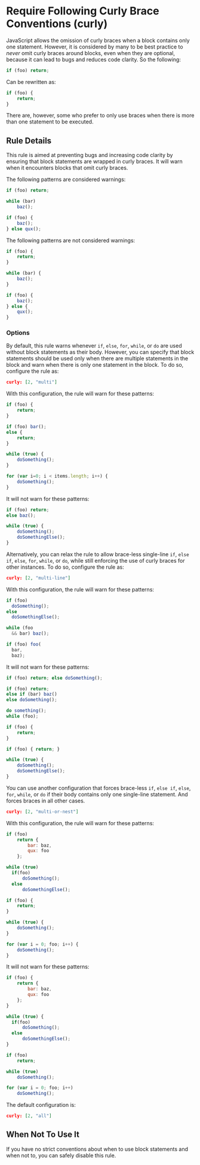 # Require Following Curly Brace Conventions (curly)

JavaScript allows the omission of curly braces when a block contains only one statement. However, it is considered by many to be best practice to _never_ omit curly braces around blocks, even when they are optional, because it can lead to bugs and reduces code clarity. So the following:

```js
if (foo) return;
```

Can be rewritten as:

```js
if (foo) {
    return;
}
```

There are, however, some who prefer to only use braces when there is more than one statement to be executed.

## Rule Details

This rule is aimed at preventing bugs and increasing code clarity by ensuring that block statements are wrapped in curly braces. It will warn when it encounters blocks that omit curly braces.

The following patterns are considered warnings:

```js
if (foo) return;

while (bar)
    baz();

if (foo) {
    baz();
} else qux();
```

The following patterns are not considered warnings:

```js
if (foo) {
    return;
}

while (bar) {
    baz();
}

if (foo) {
    baz();
} else {
    qux();
}
```

### Options

By default, this rule warns whenever `if`, `else`, `for`, `while`, or `do` are used without block statements as their body. However, you can specify that block statements should be used only when there are multiple statements in the block and warn when there is only one statement in the block. To do so, configure the rule as:

```json
curly: [2, "multi"]
```

With this configuration, the rule will warn for these patterns:

```js
if (foo) {
    return;
}

if (foo) bar();
else {
    return;
}

while (true) {
    doSomething();
}

for (var i=0; i < items.length; i++) {
    doSomething();
}
```

It will not warn for these patterns:

```js
if (foo) return;
else baz();

while (true) {
    doSomething();
    doSomethingElse();
}
```

Alternatively, you can relax the rule to allow brace-less single-line `if`, `else if`, `else`, `for`, `while`, or `do`, while still enforcing the use of curly braces for other instances. To do so, configure the rule as:

```json
curly: [2, "multi-line"]
```

With this configuration, the rule will warn for these patterns:

```js
if (foo)
  doSomething();
else
  doSomethingElse();

while (foo
  && bar) baz();

if (foo) foo(
  bar,
  baz);
```

It will not warn for these patterns:

```js
if (foo) return; else doSomething();

if (foo) return;
else if (bar) baz()
else doSomething();

do something();
while (foo);

if (foo) {
    return;
}

if (foo) { return; }

while (true) {
    doSomething();
    doSomethingElse();
}
```

You can use another configuration that forces brace-less `if`, `else if`, `else`, `for`, `while`, or `do` if their body contains only one single-line statement. And forces braces in all other cases.

```json
curly: [2, "multi-or-nest"]
```

With this configuration, the rule will warn for these patterns:

```js
if (foo)
    return {
        bar: baz,
        qux: foo
    };

while (true)
  if(foo)
      doSomething();
  else
      doSomethingElse();

if (foo) {
    return;
}

while (true) {
    doSomething();
}

for (var i = 0; foo; i++) {
    doSomething();
}
```

It will not warn for these patterns:

```js
if (foo) {
    return {
        bar: baz,
        qux: foo
    };
}

while (true) {
  if(foo)
      doSomething();
  else
      doSomethingElse();
}

if (foo)
    return;

while (true)
    doSomething();

for (var i = 0; foo; i++)
    doSomething();
```

The default configuration is:

```json
curly: [2, "all"]
```

## When Not To Use It

If you have no strict conventions about when to use block statements and when not to, you can safely disable this rule.
